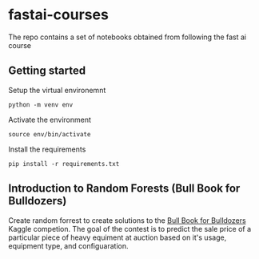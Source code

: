 # fastai-courses
The repo contains a set of notebooks obtained from following the fast ai course

## Getting started

Setup the virtual environemnt 

`python -m venv env`

Activate the environment

`source env/bin/activate`

Install the requirements

`pip install -r requirements.txt`

## Introduction to Random Forests (Bull Book for Bulldozers)
Create random forrest to create solutions to the [Bull Book for Bulldozers](https://www.kaggle.com/c/bluebook-for-bulldozers) Kaggle competion.
The goal of the contest is to predict the sale price of a particular piece of heavy equiment at auction based on it's usage, equipment type, and configuaration.
